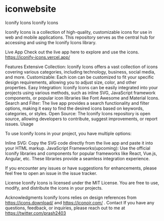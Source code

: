 # iconwebsite
Iconify Icons
Iconify Icons

Iconify Icons is a collection of high-quality, customizable icons for use in web and mobile applications. This repository serves as the central hub for accessing and using the Iconify Icons library.

Live App
Check out the live app here to explore and use the icons.
https://iconify-icons.vercel.app/

Features
Extensive Collection: Iconify Icons offers a vast collection of icons covering various categories, including technology, business, social media, and more.
Customizable: Each icon can be customized to fit your specific design requirements, allowing you to adjust size, color, and other properties.
Easy Integration: Iconify Icons can be easily integrated into your projects using various methods, such as inline SVG, JavaScript framework components, or popular icon libraries like Font Awesome and Material Icons.
Search and Filter: The live app provides a search functionality and filter options, making it easy to find the desired icons based on keywords, categories, or styles.
Open Source: The Iconify Icons repository is open source, allowing developers to contribute, suggest improvements, or report issues.
Usage

To use Iconify Icons in your project, you have multiple options:

Inline SVG: Copy the SVG code directly from the live app and paste it into your HTML markup.
JavaScript Frameworks(upcoming): Use the official Iconify libraries and components for popular frameworks like React, Vue.js, Angular, etc. These libraries provide a seamless integration experience.

If you encounter any issues or have suggestions for enhancements, please feel free to open an issue in the issue tracker.

License
Iconify Icons is licensed under the MIT License. You are free to use, modify, and distribute the icons in your projects.

Acknowledgments
Iconify Icons relies on design references from https://icons.download/ and https://iconoir.com/ . 
Contact
If you have any questions, feedback, or inquiries, please reach out to me at https://twitter.com/prash2403
